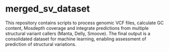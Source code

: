 # merged_sv_dataset
This repository contains scripts to process genomic VCF files, calculate GC content, Mosdepth coverage and integrate predictions from multiple structural variant callers (Manta, Delly, Smoove). The final output is a consolidated dataset for machine learning, enabling assessment of prediction of structural variations.
